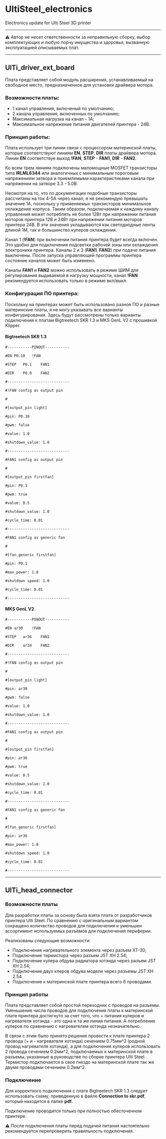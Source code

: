# UltiSteel_electronics
Electronics update for Ulti Steel 3D printer

------

:warning: Автор не несет ответственности за неправильную сборку, выбор комплектующих и любую порчу имущества и здоровья, вызванную эксплуатацией описываемых плат.

------

## UlTi_driver_ext_board

Плата представляет собой модуль расширения, устанавливаемый на свободное место, предназначенное для установки драйвера мотора.

### Возможности платы:

- 1 канал управления, включеный по умолчанию;
- 2 канала управления, включенных по умолчанию;
- Максимальная нагрузка на канал - 1А;
- Максимальное напряжение питания  двигателей принтера  - 24В.

### Принцип работы:

Плата использует три линии связи с процессором материнской платы, которые соответствуют линиям **EN**, **STEP**, **DIR** платы драйвера мотора. Линии **EN** соответствуе выход **!FAN**, **STEP** - **FAN1**, **DIR** - **FAN2**. 

Ко всем трем линиям подключены маломощные MOSFET транзисторы типа **IRLML6344** или аналогичных с минимальным пороговым напряжением затвора и приемлемыми характеристиками канала при напряжении на затворе 3.3 - 5.0В.

Несмотря на то, что по документации подобные транзисторы рассчитаны на ток 4-5А через канал, я не рекомендую превышать значение 1А, поскольку у применяемых транзисторов минимальное охлаждение корпуса. Таким образом, подключаемая к каждому каналу управления может потреблять не более 12Вт при напряжении питания моторов принтера 12В и 24Вт при напряжении питания моторов принтера 24В. В эти значения укладываются как светодиодные ленты длиной 1М, так и большинство кулеров охлаждения.

Канал 1 (**!FAN**) при включении питания принтера будет всегда включен. Это удобно для подключения подсветки рабочей зоны или охлаждения электроники принтера. Каналы 2 и 3 (**FAN1**, **FAN2**) при подаче питания выключены. После запуска управляющей программы принтера состояние каналов может быть изменено.

Каналы **FAN1** и **FAN2** можно использовать в режиме ШИМ для регулирования выдаваемой в нагрузку мощности, канал **!FAN** рекомендуется использовать только в режиме вкл/выкл.

### Конфигурация ПО принтера:

Поскольку на принтерах может быть использовано разное ПО и разные материнские платы, я не могу указывать все варианты конфигурирования. Здесь будут рассмотрены только варианты подключения к платам Bigtreetech SKR 1.3 и MKS GenL V2 с прошивкой Klipper. 

#### Bigtreetech SKR 1.3

```
#-----------PINOUT-----------

#EN	P0.10	!FAN

#STEP	P0.1	FAN1

#DIR	P0.0	FAN2

#----------------------------

#!FAN config as output pin

#

#[output_pin light]

#pin: P0.10

#pwm: false

#value: 1.0

#shutdown_value: 1.0

#----------------------------

#FAN1 config as output pin

#

#[output_pin firstfan]

#pin: P0.1

#pwm: true

#value: 0.5

#shutdown_value: 1.0

#cycle_time: 0.01

#----------------------------

#FAN1 config as generic fan

#

#[fan_generic firstfan]

#pin: P0.1

#max_power: 1.0

#shutdown speed: 1.0

#cycle_time: 0.01

#----------------------------
```


#### MKS GenL V2

```
#-----------PINOUT-----------

#EN	ar30	!FAN

#STEP	ar36	FAN1

#DIR	ar34	FAN2

#----------------------------

#!FAN config as output pin

#

#[output_pin light]

#pin: ar30

#pwm: false

#value: 1.0

#shutdown_value: 1.0

#----------------------------

#FAN1 config as output pin

#

#[output_pin firstfan]

#pin: ar36

#pwm: true

#value: 0.5

#shutdown_value: 1.0

#cycle_time: 0.01

#----------------------------

#FAN1 config as generic fan

#

#[fan_generic firstfan]

#pin: ar36

#max_power: 1.0

#shutdown speed: 1.0

#cycle_time: 0.01

#----------------------------
```

------

## UlTi_head_connector

### Возможности платы

Для разработки платы за основу была взята плата от разработчиков принтера Ulti Steel. По сравнению с оригинальным вариантом сокращено количество проводов для подключения и уменьшен ассортимент используемых разъемов для подключения периферии.

Реализованы следующие возможности:

- Подключение нагревательного элемента через разъем XT-30;
- Подключение термистора через разъем JST XH 2.54;
- Подключение кулера обдува радиатора хотэнда через разъем JST XH 2.54;
- Подключение двух клеров обдува модели через разъемы JST XH 2.54.
- Подключение к материнской плате принтера всего 6 проводами.

### Принцип работы

Плата представляет собой простой переходник с проводов на разъемы. Уменьшение числа проводов для подключения платы к материнской плате принтера достигнуто за счет того, что + питания кулеров и нагревателя хотэнда - это одна и та же линия питания. А потребление кулеров по сравнению с нагревателем хотэнда незначительно. 

В связи с этим было принято решение провести к плате принтера 2 провода (+ и - нагревателя хотэнда) сечением 0.75мм^2 (родной провод нагревателя хотэнда), а для подключения кулеров использовать 2 провода сечением 0.2мм^2, подключаемых к материнской плате в разъемы, указанные в руководстве по сборке принтера Ulti Steel. Термистор подключается в свое гнездо на материнской плате так же двумя проводами сечением 0.2мм^2. 

### Подключение

Для корректного подключения с плате Bigtreetech SKR 1.3 следует использовать схему, приведенную в файле **Connection to skr.pdf**, который находится в папке **pdf**.

Подключение проводится только при полностью обесточенном принтере.

:warning: ​После подключения платы перед подачей питания настоятельно рекомендуется перепроверить правильность подключения.